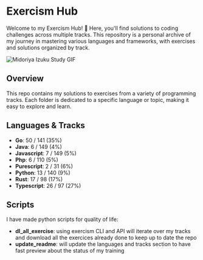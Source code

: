 # **Exercism Hub**

Welcome to my Exercism Hub! 🚀 Here, you'll find solutions to coding challenges across multiple tracks. This repository is a personal archive of my journey in mastering various languages and frameworks, with exercises and solutions organized by track.

![Midoriya Izuku Study GIF](https://media.tenor.com/images/fbe9e73210952096173a5660063f5b71/tenor.gif)

## **Overview**

This repo contains my solutions to exercises from a variety of programming tracks. Each folder is dedicated to a specific language or topic, making it easy to explore and learn.

## **Languages & Tracks**

- **Go**: 50 / 141 (35%)
- **Java**: 6 / 149 (4%)
- **Javascript**: 7 / 149 (5%)
- **Php**: 6 / 110 (5%)
- **Purescript**: 2 / 31 (6%)
- **Python**: 13 / 140 (9%)
- **Rust**: 17 / 98 (17%)
- **Typescript**: 26 / 97 (27%)

## **Scripts**

I have made python scripts for quality of life:
- **dl_all_exercise**: using exercism CLI and API will iterate over my tracks and download all the exercices already done to keep up to date the repo
- **update_readme**: will update the languages and tracks section to have fast preview about the status of my training



